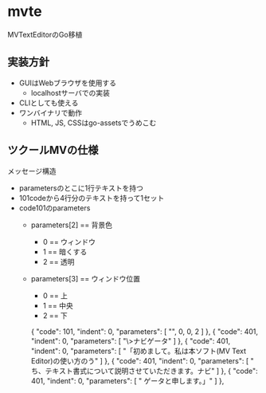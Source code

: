 # mvte

MVTextEditorのGo移植

## 実装方針

- GUIはWebブラウザを使用する
  - localhostサーバでの実装
- CLIとしても使える
- ワンバイナリで動作
  - HTML, JS, CSSはgo-assetsでうめこむ

## ツクールMVの仕様

メッセージ構造

- parametersのとこに1行テキストを持つ
- 101codeから4行分のテキストを持って1セット
- code101のparameters
  - parameters[2] == 背景色
    - 0 == ウィンドウ
    - 1 == 暗くする
    - 2 == 透明
  - parameters[3] == ウィンドウ位置
    - 0 == 上
    - 1 == 中央
    - 2 == 下

    {
      "code": 101,
      "indent": 0,
      "parameters": [
        "",
        0,
        0,
        2
      ]
    },
    {
      "code": 401,
      "indent": 0,
      "parameters": [
        "\\>ナビゲータ"
      ]
    },
    {
      "code": 401,
      "indent": 0,
      "parameters": [
        "「初めまして。私は本ソフト(MV Text Editor)の使い方のう"
      ]
    },
    {
      "code": 401,
      "indent": 0,
      "parameters": [
        "  ち、テキスト書式について説明させていただきます。ナビ"
      ]
    },
    {
      "code": 401,
      "indent": 0,
      "parameters": [
        "  ゲータと申します。」"
      ]
    },
